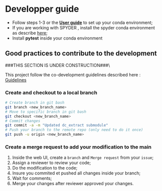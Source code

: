 # Developper guide

- Follow steps 1-3 or the [**User guide**](./Installation.md) to set up your conda environment; 
- If you are working with SPYDER , install the spyder conda environment as describe [here](https://gccode.ssc-spc.gc.ca/datacube/documentation/-/tree/master/Spyder);
- Install **pytest** inside your conda environment
## Good practices to contribute to the development
###THIS SECTION IS UNDER CONSTRUCTION###\

This project follow the co-development guidelines described here : [Guidelines](https://gccode.ssc-spc.gc.ca/datacube/documentation/-/blob/master/python/mr_workflow.md)
### Create and checkout to a local branch
```bash
# Create branch in git bash
git branch <new_branch_name>
# Move to specific branch in git bash
git checkout <new_branch_name>
# Commit changes 
git commit -a -m "Updated dc_extract submodule"
# Push your branch to the remote repo (only need to do it once)
git push -u origin <new_branch_name>
```

### Create a merge request to add your modification to the main
1. Inside the web UI, create a `branch` and `Merge request` from your `issue`;
2. Assign a reviewer to review your code;
3. Do the modification to the code; 
4. Insure you commited et pushed all changes inside your branch;
5. Wait for comments;
6. Merge your changes after reviewer approved your changes.